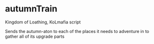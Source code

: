 # autumnTrain

Kingdom of Loathing, KoLmafia script

Sends the autumn-aton to each of the places it needs to adventure in to gather all of its upgrade parts
